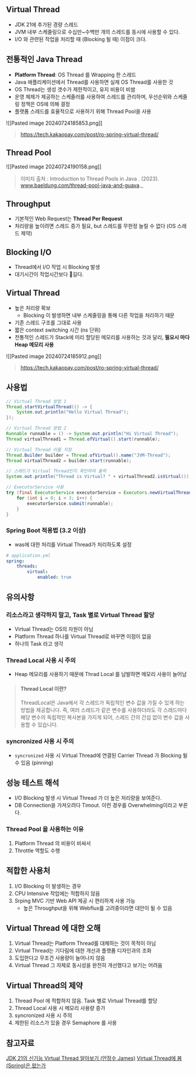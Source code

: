 ## Virtual Thread
- JDK 21에 추가된 경량 스레드
- JVM 내부 스케줄링으로 수십만~수백만 개의 스레드를 동시에 사용할 수 있다.
- I/O 와 관련된 작업을 처리할 때 (Blocking 될 때) 이점이 크다.

## 전통적인 Java Thread
- **Platform Thread**: OS Thread 를 Wrapping 한 스레드
- Java 애플리케이션에서 Thread를 사용하면 실제 OS Thread를 사용한 것
- OS Thread는 생성 갯수가 제한적이고, 유지 비용이 비쌈
- 운영 체제가 제공하는 스케줄러를 사용하여 스레드를 관리하며, 우선순위와 스케줄링 정책은 OS에 의해 결정
- 플랫폼 스레드를 효율적으로 사용하기 위해 Thread Pool을 사용

![[Pasted image 20240724185853.png]]
> https://tech.kakaopay.com/post/ro-spring-virtual-thread/
## Thread Pool
![[Pasted image 20240724190158.png]]
> 이미지 출처 : Introduction to Thread Pools in Java . (2023). 
> www.baeldung.com/thread-pool-java-and-guava._  



## Throughput
- 기본적인 Web Request는 **Thread Per Request**
- 처리량을 높이려면 스레드 증가 필요, but 스레드를 무한정 늘릴 수 없다 (OS 스레드 제약)

## Blocking I/O
- Thread에서 I/O 작업 시 Blocking 발생
- 대기시간이 작업시간보다 길다.

## Virtual Thread
- 높은 처리량 확보
	- Blocking 이 발생하면 내부 스케줄링을 통해 다른 작업을 처리하기 때문
- 기존 스레드 구조를 그대로 사용
- 짧은 context switching 시간 (ns 단위)
- 전통적인 스레드가 Stack에 미리 할당된 메모리를 사용하는 것과 달리, **필요시 마다 Heap 메모리 사용**

![[Pasted image 20240724185912.png]]
> https://tech.kakaopay.com/post/ro-spring-virtual-thread/


## 사용법
```java
// Virtual Thread 방법 1
Thread.startVirtualThread(() -> {
    System.out.println("Hello Virtual Thread");
});

// Virtual Thread 방법 2
Runnable runnable = () -> System.out.println("Hi Virtual Thread");
Thread virtualThread1 = Thread.ofVirtual().start(runnable);

// Virtual Thread 이름 지정
Thread.Builder builder = Thread.ofVirtual().name("JVM-Thread");
Thread virtualThread2 = builder.start(runnable);

// 스레드가 Virtual Thread인지 확인하여 출력
System.out.println("Thread is Virtual? " + virtualThread2.isVirtual());

// ExecutorService 사용
try (final ExecutorService executorService = Executors.newVirtualThreadPerTaskExecutor()) {
    for (int i = 0; i < 3; i++) {
        executorService.submit(runnable);
    }
}
```

### Spring Boot 적용법 (3.2 이상)
- was에 대한 처리를 Virtual Thread가 처리하도록 설정
```yaml
# application.yml
spring:
	threads:
		virtual:
			enabled: true
```

## 유의사항
### 리소스라고 생각하지 말고, Task 별로 Virtual Thread 할당
- Virtual Thread는 OS의 자원이 아님
- Platform Thread 하나를 Virtual Thread로 바꾸면 이점이 없음
- 하나의 Task 라고 생각
### Thread Local 사용 시 주의
- Heap 메모리를 사용하기 때문에 Thrad Local 를 남발하면 메모리 사용이 늘어남
> #### Thread Local 이란?
> ThreadLocal은 Java에서 각 스레드가 독립적인 변수 값을 가질 수 있게 하는 방법을 제공합니다. 즉, 여러 스레드가 같은 변수를 사용하더라도 각 스레드마다 해당 변수의 독립적인 복사본을 가지게 되어, 스레드 간의 간섭 없이 변수 값을 사용할 수 있습니다.

### syncronized 사용 시 주의
- `syncronized` 사용 시 Virtual Thread에 연결된 Carrier Thread 가 Blocking 될 수 있음 (pinning)

## 성능 테스트 해석
- I/O Blocking 발생 시 Virtual Thread 가 더 높은 처리량을 보여준다.
- DB Connection을 가져오려다 Timout. 이런 경우를 Overwhelming이라고 부른다.
### Thread Pool 을 사용하는 이유
1. Platform Thread 의 비용이 비싸서
2. Throttle 역할도 수행

## 적합한 사용처
1. I/O Blocking 이 발생하는 경우
2. CPU Intensive 작업에는 적합하지 않음
3. Srping MVC 기반 Web API 제공 시 편리하게 사용 가능
	- 높은 Throughput을 위해 Webflux를 고려중이라면 대안이 될 수 있음

## Virtual Thread 에 대한 오해
1. Virtual Thread는 Platform Thread를 대체하는 것이 목적이 아님
2. Virtual Thread는 기다림에 대한 개선과 플랫폼 디자인과의 조화
3. 도입한다고 무조건 사용량이 늘어나지 않음
4. Virtual Thread 그 자체로 동시성을 완전히 개선했다고 보기는 어려움

## Virtual Thread의 제약
1. Thread Pool 에 적합하지 않음. Task 별로 Virtual Thread를 할당
2. Thread Local 사용 시 메모리 사용량 증가
3. syncronized 사용 시 주의
4. 제한된 리소스가 있을 경우 Semaphore 를 사용


## 참고자료

[JDK 21의 신기능 Virtual Thread 알아보기 (안정수 James)](https://www.youtube.com/watch?v=vQP6Rs-ywlQ)
[Virtual Thread에 봄(Spring)은 왔는가](https://tech.kakaopay.com/post/ro-spring-virtual-thread/)

